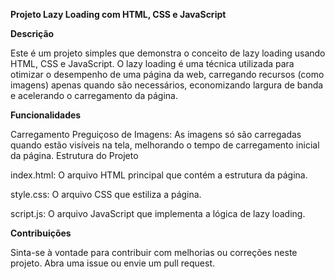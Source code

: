 **Projeto Lazy Loading com HTML, CSS e JavaScript**   

**Descrição**

Este é um projeto simples que demonstra o conceito de lazy loading usando HTML, CSS e JavaScript. O lazy loading é uma técnica utilizada para otimizar o desempenho de uma página da web, carregando recursos (como imagens) apenas quando são necessários, economizando largura de banda e acelerando o carregamento da página.

**Funcionalidades**

Carregamento Preguiçoso de Imagens: As imagens só são carregadas quando estão visíveis na tela, melhorando o tempo de carregamento inicial da página.
Estrutura do Projeto

index.html: O arquivo HTML principal que contém a estrutura da página.

style.css: O arquivo CSS que estiliza a página.

script.js: O arquivo JavaScript que implementa a lógica de lazy loading.

**Contribuições**

Sinta-se à vontade para contribuir com melhorias ou correções neste projeto. Abra uma issue ou envie um pull request.
